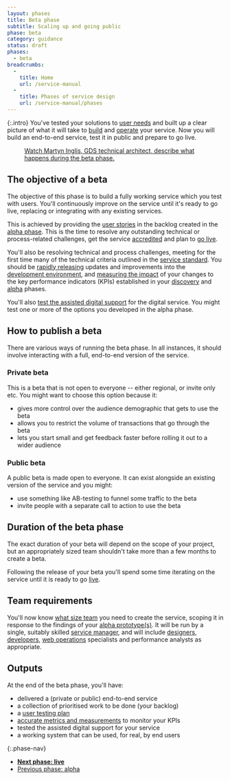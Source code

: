 ```yaml
---
layout: phases
title: Beta phase
subtitle: Scaling up and going public
phase: beta
category: guidance
status: draft
phases:
  - beta
breadcrumbs:
  -
    title: Home
    url: /service-manual
  -
    title: Phases of service design
    url: /service-manual/phases
---
```


{:.intro}
You've tested your solutions to [user needs](/service-manual/user-centred-design/user-needs) and built up a clear picture of what it will take to [build](/service-manual/making-software) and [operate](/service-manual/operations) your service. Now you will build an end-to-end service, test it in public and prepare to go live.

<figure class="media-player-wrapper video"><a href="https://www.youtube.com/watch?v=s0l8HauO_PM">Watch Martyn Inglis, GDS technical architect, describe what happens during the beta phase.</a></figure>

## The objective of a beta

The objective of this phase is to build a fully working service which you test with users. You'll continuously improve on the service until it's ready to go live, replacing or integrating with any existing services.

This is achieved by providing the [user stories](/service-manual/agile/writing-user-stories) in the backlog created in the [alpha phase](/service-manual/phases/alpha). This is the time to resolve any outstanding technical or process-related challenges, get the service [accredited](/service-manual/making-software/information-security) and plan to [go live](/service-manual/phases/live).

You'll also be resolving technical and process challenges, meeting for the first time many of the technical criteria outlined in the [service standard](/service-manual/digital-by-default). You should be [rapidly releasing](/service-manual/making-software/release-strategies) updates and improvements into the [development environment](/service-manual/making-software/development-environment), and [measuring the impact](/service-manual/measurement) of your changes to the key performance indicators (KPIs) established in your [discovery](/service-manual/phases/discovery) and [alpha](/service-manual/phases/alpha) phases.

You'll also [test the assisted digital support](/service-manual/assisted-digital/action-plan#beta-stage) for the digital service. You might test one or more of the options you developed in the alpha phase.

## How to publish a beta

There are various ways of running the beta phase. In all instances, it should involve interacting with a full, end-to-end version of the service.

### Private beta

This is a beta that is not open to everyone -- either regional, or invite only etc. You might want to choose this option because it:

* gives more control over the audience demographic that gets to use the beta
* allows you to restrict the volume of transactions that go through the beta
* lets you start small and get feedback faster before rolling it out to a wider audience

### Public beta

A public beta is made open to everyone. It can exist alongside an existing version of the service and you might:

* use something like AB-testing to funnel some traffic to the beta
* invite people with a separate call to action to use the beta

## Duration of the beta phase

The exact duration of your beta will depend on the scope of your project, but an appropriately sized team shouldn't take more than a few months to create a beta.

Following the release of your beta you'll spend some time iterating on the service until it is ready to go [live](/service-manual/phases/live).

## Team requirements

You'll now know [what size team](/service-manual/the-team) you need to create the service, scoping it in response to the findings of your [alpha prototype(s)](/service-manual/phases/alpha). It will be run by a single, suitably skilled [service manager](/service-manual/the-team/service-manager), and will include [designers](/service-manual/the-team/designer), [developers](/service-manual/the-team/developer), [web operations](/service-manual/the-team/web-operations) specialists and performance analysts as appropriate.


## Outputs
At the end of the beta phase, you'll have:

* delivered a (private or public) end-to-end service
* a collection of prioritised work to be done (your backlog)
* a [user testing plan](/service-manual/user-centred-design/user-research)
* [accurate metrics and measurements](/service-manual/measurement) to monitor your KPIs
* tested the assisted digital support for your service
* a working system that can be used, for real, by end users

{:.phase-nav}
* **[Next phase: live](/service-manual/phases/live)**
* [Previous phase: alpha](/service-manual/phases/alpha)

